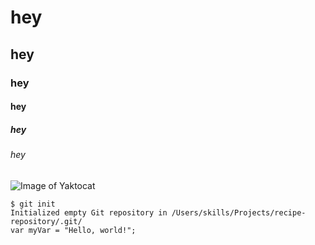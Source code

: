 # hey
## hey
### hey
#### hey
##### hey
###### hey
![Image of Yaktocat](https://octodex.github.com/images/yaktocat.png)
```
$ git init
Initialized empty Git repository in /Users/skills/Projects/recipe-repository/.git/
var myVar = "Hello, world!";
```
